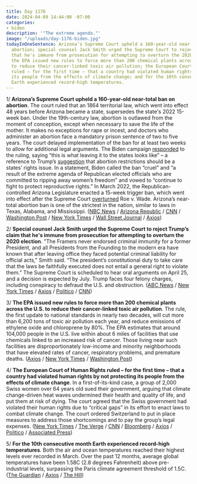 ```yaml
---
title: Day 1176
date: 2024-04-09 14:44:00 -07:00
categories:
- biden
description: '"The extreme agenda."'
image: "/uploads/day-1176-biden.jpg"
todayInOneSentence: Arizona’s Supreme Court upheld a 160-year-old near-total ban on
  abortion; special counsel Jack Smith urged the Supreme Court to reject Trump’s claim
  that he's immune from prosecution for attempting to overturn the 2020 election;
  the EPA issued new rules to force more than 200 chemical plants across the U.S.
  to reduce their cancer-linked toxic air pollution; the European Court of Human Rights
  ruled – for the first time – that a country had violated human rights by not protecting
  its people from the effects of climate change; and for the 10th consecutive month
  Earth experienced record-high temperatures.
---
```


1/ **Arizona’s Supreme Court upheld a 160-year-old near-total ban on abortion**. The court ruled that an 1864 territorial law, which went into effect 48 years before Arizona became a state, supersedes the state's 2022 15-week ban. Under the 19th-century law, abortion is outlawed from the moment of conception, except when necessary to save the life of the mother. It makes no exceptions for rape or incest, and doctors who administer an abortion face a mandatory prison sentence of two to five years. The court delayed implementation of the ban for at least two weeks to allow for additional legal arguments. The Biden campaign [responded](https://thehill.com/homenews/campaign/4583281-biden-allies-tie-arizona-abortion-ruling-to-trump/) to the ruling, saying “this is what leaving it to the states looks like” – a reference to Trump’s [suggestion](https://whatthefuckjusthappenedtoday.com/2024/04/08/day-1175/#4-trump-declined-to-endorse-a-nation) that abortion restrictions should be a states’ rights issue. In a statement, Biden called the ban “cruel” and “a result of the extreme agenda of Republican elected officials who are committed to ripping away women’s freedom” and vowed to “continue to fight to protect reproductive rights.” In March 2022, the Republican-controlled Arizona Legislature enacted a 15-week trigger ban, which went into effect after the Supreme Court [overturned](https://whatthefuckjusthappenedtoday.com/2022/06/24/day-521/#1-in-a-historic-reversal-the-supreme) Roe v. Wade. Arizona’s near-total abortion ban is one of the strictest in the nation, similar to laws in Texas, Alabama, and Mississippi. ([NBC News](https://www.nbcnews.com/politics/arizona-supreme-court-ruling-abortion-ban-rcna146915) / [Arizona Republic](https://www.azcentral.com/story/news/politics/arizona/2024/04/09/arizona-abortion-law-state-supreme-court-upholds-near-total-ban/73251148007/) / [CNN](https://www.cnn.com/2024/04/08/us/arizona-supreme-court-abortion-access-tuesday/index.html) / [Washington Post](https://www.washingtonpost.com/nation/2024/04/09/arizona-abortion-supreme-court-ruling/) / [New York Times](https://www.nytimes.com/2024/04/09/us/arizona-abortion-ban.html) / [Wall Street Journal](https://www.wsj.com/us-news/law/arizona-supreme-court-abortion-ban-821501cb?mod=hp_lead_pos1) / [Axios](https://www.axios.com/2024/04/09/arizona-abortion-ban-supreme-court-1864))

2/ **Special counsel Jack Smith urged the Supreme Court to reject Trump’s claim that he's immune from prosecution for attempting to overturn the 2020 election**. "The Framers never endorsed criminal immunity for a former President, and all Presidents from the Founding to the modern era have known that after leaving office they faced potential criminal liability for official acts," Smith said. “The president’s constitutional duty to take care that the laws be faithfully executed does not entail a general right to violate them.” The Supreme Court is scheduled to hear oral arguments on April 25, and a decision is expected by July. Trump faces four felony charges, including conspiracy to defraud the U.S. and obstruction. ([ABC News](https://abcnews.go.com/Politics/special-counsel-jack-smith-supreme-court-trump-immunity/story?id=108996530) / [New York Times](https://www.nytimes.com/2024/04/08/us/supreme-court-trump-immunity-jan-6.html) / [Axios](https://www.axios.com/2024/04/09/jack-smith-supreme-court-trump-immunity) / [Politico](https://www.politico.com/news/2024/04/08/jack-smith-false-elector-scheme-saves-trump-obstruction-charges-00151198) / [CNN](https://www.cnn.com/2024/04/08/politics/special-counsel-jack-smith-supreme-court-trump-immunity-claim/index.html))

3/ **The EPA issued new rules to force more than 200 chemical plants across the U.S. to reduce their cancer-linked toxic air pollution**. The rule, the first update to national standards in nearly two decades, will cut more than 6,200 tons of toxic air pollution each year, and reduce emissions of ethylene oxide and chloroprene by 80%. The EPA estimates that around 104,000 people in the U.S. live within about 6 miles of facilities that use chemicals linked to an increased risk of cancer. Those living near such facilities are disproportionately low-income and minority neighborhoods that have elevated rates of cancer, respiratory problems, and premature deaths. ([Axios](https://www.axios.com/2024/04/09/epa-toxic-chemical-emissions-us-plants) / [New York Times](https://www.nytimes.com/2024/04/09/climate/epa-pollution-chemical-plants.html) / [Washington Post](https://www.washingtonpost.com/climate-environment/2024/04/09/chemical-plant-pollution-epa-cancer/))

4/ **The European Court of Human Rights ruled – for the first time – that a country had violated human rights by not protecting its people from the effects of climate change**. In a first-of-its-kind case, a group of 2,000 Swiss women over 64 years old sued their government, arguing that climate change-driven heat waves undermined their health and quality of life, and put them at risk of dying. The court agreed that the Swiss government had violated their human rights due to “critical gaps” in its effort to enact laws to combat climate change. The court ordered Switzerland to put in place measures to address those shortcomings and to pay the group’s legal expenses. ([New York Times](https://www.nytimes.com/2024/04/09/world/europe/climate-human-rights.html) / [The Verge](https://www.theverge.com/2024/4/9/24125087/international-human-rights-court-judgement-climate-change-case) / [CNN](https://www.cnn.com/2024/04/09/climate/international-court-judgment-human-rights-climate-intl/) / [Bloomberg](https://www.bloomberg.com/news/articles/2024-04-09/swiss-failed-citizens-on-climate-change-human-rights-court-says?sref=MIBMEEoj) / [Axios](https://www.axios.com/2024/04/09/switzerland-climate-change-women-lawsuit) / [Politico](https://www.politico.eu/article/europes-top-human-rights-court-says-switzerlands-inadequate-climate-action-breaches-human-rights/) / [Associated Press](https://apnews.com/article/europe-eu-climate-court-human-rights-3b540a965aff7e2b49f1451c7a328e77))

5/ **For the 10th consecutive month Earth experienced record-high temperatures**. Both the air and ocean temperatures reached their highest levels ever recorded in March. Over the past 12 months, average global temperatures have been 1.58C (2.8 degrees Fahrenheit) above pre-industrial levels, surpassing the Paris climate agreement threshold of 1.5C. ([The Guardian](https://www.theguardian.com/global/2024/apr/09/tenth-consecutive-monthly-heat-record-alarms-confounds-climate-scientists) / [Axios](https://www.axios.com/2024/04/09/hottest-march-global-warming) / [The Hill](https://thehill.com/policy/energy-environment/4582640-climate-march-2024-heat-record/))
